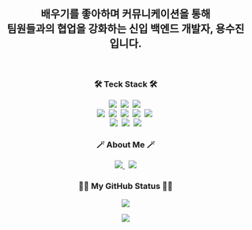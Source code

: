 <div align=center>

  <h2> 배우기를 좋아하며 커뮤니케이션을 통해 <br> 팀원들과의 협업을 강화하는 신입 백엔드 개발자, 용수진 입니다. </h2>

  <br>
  
  <h3> 🛠️ Teck Stack 🛠️ </h3>
  <img src="https://img.shields.io/badge/Oracle-F80000?style=flat&logo=oracle&logoColor=white"/>&nbsp
  <img src="https://img.shields.io/badge/html5-%23E34F26.svg?style=flat&logo=html5&logoColor=white"/>&nbsp 
  <img src="https://img.shields.io/badge/Eclipse-FE7A16.svg?style=flat&logo=Eclipse&logoColor=white"/>&nbsp 
  <br>
  <img src="https://img.shields.io/badge/java-%23ED8B00.svg?style=flat&logo=java&logoColor=white"/>&nbsp 
  <img src="https://img.shields.io/badge/apache%20tomcat-%23F8DC75.svg?style=flat&logo=apache-tomcat&logoColor=black"/>&nbsp 
  <img src="https://img.shields.io/badge/spring-%236DB33F.svg?style=flat&logo=spring&logoColor=white"/>&nbsp 
  <img src="https://img.shields.io/badge/Gradle-02303A.svg?style=flat&logo=Gradle&logoColor=white"/>&nbsp 
  <img src="https://img.shields.io/badge/jquery-%230769AD.svg?style=flat&logo=jquery&logoColor=white"/>&nbsp 
  <br>
  <img src="https://img.shields.io/badge/javascript-%23323330.svg?style=flat&logo=javascript&logoColor=23F7DF1E"/>&nbsp 
  <img src="https://img.shields.io/badge/github-%23121011.svg?style=flat&logo=github&logoColor=white"/>&nbsp 
  <img src="https://img.shields.io/badge/Notion-%23000000.svg?style=flat&logo=Notion&logoColor=white"/> 

  <br>

  <h3> 🪄 About Me 🪄 </h3>
  <a href="https://blog.naver.com/jin970510">
    <img src="https://img.shields.io/badge/blogger-2D8C3C?style=flat&logo=blogger&logoColor=white&link=https://blog.naver.com/jin970510"/>
  </a>&nbsp
  <a href="https://www.instagram.com/0_sujin0/">
    <img src="https://img.shields.io/badge/Instagram-E4405F?style=flat-round&logo=Instagram&logoColor=white&link=https://www.instagram.com/0_sujin0/"/>
  </a>

  <br>
  
  <h3> 👩‍💻 My GitHub Status 👩‍💻 </h3>
  <p> 
    <img src="https://github-readme-stats.vercel.app/api?username=yongyongsujin&theme=vue&show_icons=true"/>
  </p>
  <p>
    <a href="https://hits.seeyoufarm.com">
      <img src="https://hits.seeyoufarm.com/api/count/incr/badge.svg?url=https%3A%2F%2Fgithub.com%2Fyongyongsujin&count_bg=%2341B883&title_bg=%23CDC2C2&icon=github.svg&icon_color=%23E7E7E7&title=hits&edge_flat=false"/>
    </a>
  </p>
  

</div>

